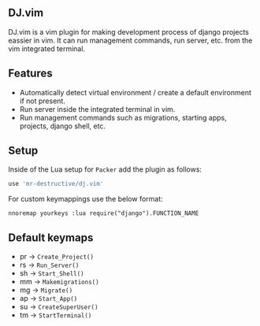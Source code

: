## DJ.vim

DJ.vim is a vim plugin for making development process of django projects eassier in vim. It can run management commands, run server, etc. from the vim integrated terminal. 

## Features

- Automatically detect virtual environment / create a default environment if not present.
- Run server inside the integrated terminal in vim.
- Run management commands such as migrations, starting apps, projects, django shell, etc.

## Setup

Inside of the Lua setup for `Packer` add the plugin as follows:

```lua
use 'mr-destructive/dj.vim'
```

For custom keymappings use the below format:

```vim
nnoremap yourkeys :lua require("django").FUNCTION_NAME
```

## Default keymaps

- <leader>pr -> `Create_Project()`
- <leader>rs -> `Run_Server()`
- <leader>sh -> `Start_Shell()`
- <leader>mm -> `Makemigrations()`
- <leader>mg -> `Migrate()`
- <leader>ap -> `Start_App()`
- <leader>su -> `CreateSuperUser()`
- <leader>tm -> `StartTerminal()`
